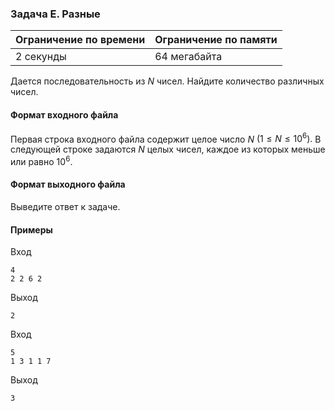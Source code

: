

### Задача E. Разные

| Ограничение по времени      | Ограничение по памяти         |
|:----------------------------|:------------------------------|
|2 секунды|64 мегабайта|

Дается последовательность из $N$ чисел. Найдите количество различных чисел.

#### Формат входного файла

Первая строка входного файла содержит целое число $N$ $(1 \le N \le 10^6).$ В следующей строке задаются $N$ целых чисел, каждое из которых меньше или равно $10^6.$


#### Формат выходного файла

Выведите ответ к задаче.

#### Примеры

Вход
```
4
2 2 6 2
```

Выход
```
2
```
Вход
```
5
1 3 1 1 7
```

Выход
```
3
```
